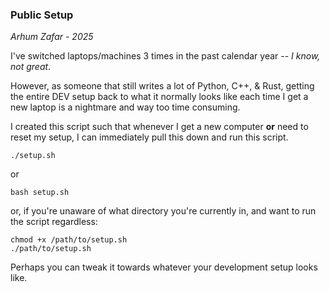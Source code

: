 ### Public Setup

*Arhum Zafar - 2025*

I've switched laptops/machines 3 times in the past calendar year -- *I know, not great*.

However, as someone that still writes a lot of Python, C++, & Rust, getting the entire DEV setup back to what it normally looks like each time I get a new laptop is a nightmare and way too time consuming. 

I created this script such that whenever I get a new computer **or** need to reset my setup, I can immediately pull this down and run this script. 

```
./setup.sh
```
or
```
bash setup.sh
```
or, if you're unaware of what directory you're currently in, and want to run the script regardless: 
```
chmod +x /path/to/setup.sh
./path/to/setup.sh
```

Perhaps you can tweak it towards whatever your development setup looks like.